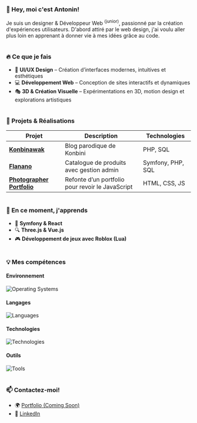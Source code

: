 ### 👋 Hey, moi c'est Antonin!

Je suis un designer & Développeur Web <sup>(junior)</sup>, passionné par la création d'expériences utilisateurs. D'abord attiré par le web design, j'ai voulu aller plus loin en apprenant à donner vie à mes idées grâce au code.

#

### 🔥 Ce que je fais

- 🎨 **UI/UX Design** – Création d’interfaces modernes, intuitives et esthétiques
- 💻 **Développement Web** – Conception de sites interactifs et dynamiques
- 🎭 **3D & Création Visuelle** – Expérimentations en 3D, motion design et explorations artistiques

#

### 🚀 Projets & Réalisations

| Projet                                                                          | Description                                      | Technologies      |
| ------------------------------------------------------------------------------- | ------------------------------------------------ | ----------------- |
| **[Konbinawak](https://github.com/HeyAnto/konbinawak-php)**                     | Blog parodique de Konbini                        | PHP, SQL          |
| **[Flanano](https://github.com/HeyAnto/flanano-symfony)**                       | Catalogue de produits avec gestion admin         | Symfony, PHP, SQL |
| **[Photographer Portfolio](https://github.com/HeyAnto/photographer-portfolio)** | Refonte d’un portfolio pour revoir le JavaScript | HTML, CSS, JS     |

#

### 🌱 En ce moment, j'apprends

- 📌 **Symfony & React**
- 🔍 **Three.js & Vue.js**
- 🎮 **Développement de jeux avec Roblox (Lua)**

#

### 💡 Mes compétences

#### Environnement

![Operating Systems](https://go-skill-icons.vercel.app/api/icons?i=arcbrowser,zen,vscode,windows)

#### Langages

![Languages](https://go-skill-icons.vercel.app/api/icons?i=html,css,js,php,mysql&perline=5)

#### Technologies

![Technologies](https://go-skill-icons.vercel.app/api/icons?i=twig,symfony,react)

#### Outils

![Tools](https://go-skill-icons.vercel.app/api/icons?i=ps,ai,id,pr,figma,composer,npm,git,github,discord&perline=5)

#

### 📫 Contactez-moi!

- 🌍 [Portfolio (Coming Soon)](#)
- 🔗 [LinkedIn](https://www.linkedin.com/in/antoooo/)
<!-- - 📧 Email: [Email](#) -->
